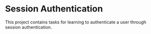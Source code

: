 # Session Authentication

This project contains tasks for learning to authenticate a user through session authentication.
